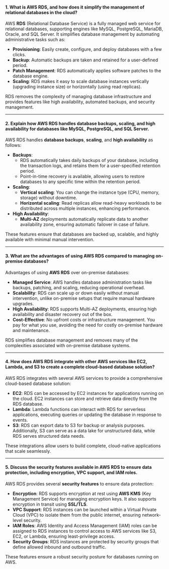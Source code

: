#### 1. **What is AWS RDS, and how does it simplify the management of relational databases in the cloud?**

AWS **RDS** (Relational Database Service) is a fully managed web service for relational databases, supporting engines like MySQL, PostgreSQL, MariaDB, Oracle, and SQL Server. It simplifies database management by automating administrative tasks such as:

- **Provisioning**: Easily create, configure, and deploy databases with a few clicks.
- **Backup**: Automatic backups are taken and retained for a user-defined period.
- **Patch Management**: RDS automatically applies software patches to the database engine.
- **Scaling**: RDS makes it easy to scale database instances vertically (upgrading instance size) or horizontally (using read replicas).

RDS removes the complexity of managing database infrastructure and provides features like high availability, automated backups, and security management.

---

#### 2. **Explain how AWS RDS handles database backups, scaling, and high availability for databases like MySQL, PostgreSQL, and SQL Server.**

AWS RDS handles **database backups**, **scaling**, and **high availability** as follows:

- **Backups**:
    - RDS automatically takes daily backups of your database, including the transaction logs, and retains them for a user-specified retention period.
    - Point-in-time recovery is available, allowing users to restore databases to any specific time within the retention period.
- **Scaling**:
    - **Vertical scaling**: You can change the instance type (CPU, memory, storage) without downtime.
    - **Horizontal scaling**: Read replicas allow read-heavy workloads to be distributed across multiple instances, enhancing performance.
- **High Availability**:
    - **Multi-AZ** deployments automatically replicate data to another availability zone, ensuring automatic failover in case of failure.

These features ensure that databases are backed up, scalable, and highly available with minimal manual intervention.

---

#### 3. **What are the advantages of using AWS RDS compared to managing on-premise databases?**

Advantages of using **AWS RDS** over on-premise databases:

- **Managed Service**: AWS handles database administration tasks like backups, patching, and scaling, reducing operational overhead.
- **Scalability**: RDS can scale up or down easily without manual intervention, unlike on-premise setups that require manual hardware upgrades.
- **High Availability**: RDS supports Multi-AZ deployments, ensuring high availability and disaster recovery out of the box.
- **Cost-Effective**: No upfront costs or infrastructure management. You pay for what you use, avoiding the need for costly on-premise hardware and maintenance.

RDS simplifies database management and removes many of the complexities associated with on-premise database systems.

---

#### 4. **How does AWS RDS integrate with other AWS services like EC2, Lambda, and S3 to create a complete cloud-based database solution?**

AWS RDS integrates with several AWS services to provide a comprehensive cloud-based database solution:

- **EC2**: RDS can be accessed by EC2 instances for applications running on the cloud. EC2 instances can store and retrieve data directly from the RDS database.
- **Lambda**: Lambda functions can interact with RDS for serverless applications, executing queries or updating the database in response to events.
- **S3**: RDS can export data to S3 for backup or analysis purposes. Additionally, S3 can serve as a data lake for unstructured data, while RDS serves structured data needs.

These integrations allow users to build complete, cloud-native applications that scale seamlessly.

---

#### 5. **Discuss the security features available in AWS RDS to ensure data protection, including encryption, VPC support, and IAM roles.**
  
AWS RDS provides several **security features** to ensure data protection:

- **Encryption**: RDS supports encryption at rest using **AWS KMS** (Key Management Service) for managing encryption keys. It also supports encryption in transit using **SSL/TLS**.
- **VPC Support**: RDS instances can be launched within a Virtual Private Cloud (VPC) to isolate them from the public internet, ensuring network-level security.
- **IAM Roles**: AWS Identity and Access Management (IAM) roles can be assigned to RDS instances to control access to AWS services like S3, EC2, or Lambda, ensuring least-privilege access.
- **Security Groups**: RDS instances are protected by security groups that define allowed inbound and outbound traffic.

These features ensure a robust security posture for databases running on AWS.

